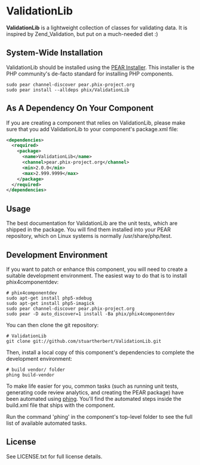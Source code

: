 ValidationLib
==============

**ValidationLib** is a lightweight collection of classes for validating data. It is inspired by Zend_Validation, but put on a much-needed diet :)

System-Wide Installation
------------------------

ValidationLib should be installed using the [PEAR Installer](http://pear.php.net). This installer is the PHP community's de-facto standard for installing PHP components.

    sudo pear channel-discover pear.phix-project.org
    sudo pear install --alldeps phix/ValidationLib

As A Dependency On Your Component
---------------------------------

If you are creating a component that relies on ValidationLib, please make sure that you add ValidationLib to your component's package.xml file:

```xml
<dependencies>
  <required>
    <package>
      <name>ValidationLib</name>
      <channel>pear.phix-project.org</channel>
      <min>2.0.0</min>
      <max>2.999.9999</max>
    </package>
  </required>
</dependencies>
```

Usage
-----

The best documentation for ValidationLib are the unit tests, which are shipped in the package.  You will find them installed into your PEAR repository, which on Linux systems is normally /usr/share/php/test.

Development Environment
-----------------------

If you want to patch or enhance this component, you will need to create a suitable development environment. The easiest way to do that is to install phix4componentdev:

    # phix4componentdev
    sudo apt-get install php5-xdebug
    sudo apt-get install php5-imagick
    sudo pear channel-discover pear.phix-project.org
    sudo pear -D auto_discover=1 install -Ba phix/phix4componentdev

You can then clone the git repository:

    # ValidationLib
    git clone git://github.com/stuartherbert/ValidationLib.git

Then, install a local copy of this component's dependencies to complete the development environment:

    # build vendor/ folder
    phing build-vendor

To make life easier for you, common tasks (such as running unit tests, generating code review analytics, and creating the PEAR package) have been automated using [phing](http://phing.info).  You'll find the automated steps inside the build.xml file that ships with the component.

Run the command 'phing' in the component's top-level folder to see the full list of available automated tasks.

License
-------

See LICENSE.txt for full license details.
